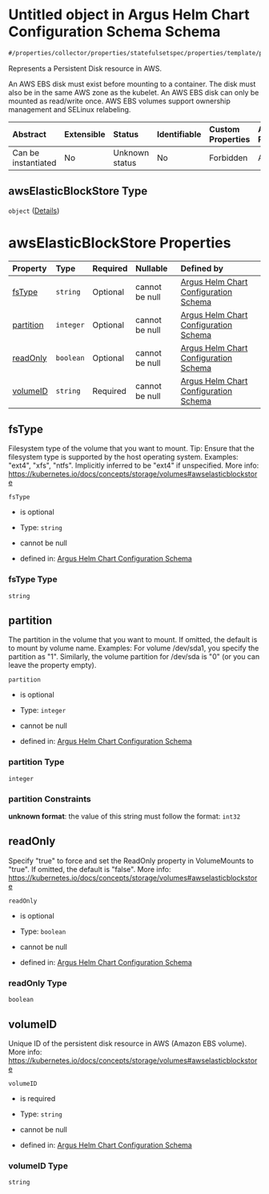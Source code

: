 # Untitled object in Argus Helm Chart Configuration Schema Schema

```txt
#/properties/collector/properties/statefulsetspec/properties/template/properties/spec/properties/volumes/items/properties/awselasticblockstore#/properties/collector/properties/statefulsetSpec/properties/template/properties/spec/properties/volumes/items/properties/awsElasticBlockStore
```

Represents a Persistent Disk resource in AWS.

An AWS EBS disk must exist before mounting to a container. The disk must also be in the same AWS zone as the kubelet. An AWS EBS disk can only be mounted as read/write once. AWS EBS volumes support ownership management and SELinux relabeling.

| Abstract            | Extensible | Status         | Identifiable | Custom Properties | Additional Properties | Access Restrictions | Defined In                                                        |
| :------------------ | :--------- | :------------- | :----------- | :---------------- | :-------------------- | :------------------ | :---------------------------------------------------------------- |
| Can be instantiated | No         | Unknown status | No           | Forbidden         | Allowed               | none                | [values.schema.json\*](values.schema.json "open original schema") |

## awsElasticBlockStore Type

`object` ([Details](values-properties-the-collector-schema-properties-statefulsetspec-properties-template-properties-spec-properties-volumes-items-properties-awselasticblockstore.md))

# awsElasticBlockStore Properties

| Property                | Type      | Required | Nullable       | Defined by                                                                                                                                                                                                                                                                                                                                                                                                                                                                                                                                                               |
| :---------------------- | :-------- | :------- | :------------- | :----------------------------------------------------------------------------------------------------------------------------------------------------------------------------------------------------------------------------------------------------------------------------------------------------------------------------------------------------------------------------------------------------------------------------------------------------------------------------------------------------------------------------------------------------------------------- |
| [fsType](#fstype)       | `string`  | Optional | cannot be null | [Argus Helm Chart Configuration Schema](values-properties-the-collector-schema-properties-statefulsetspec-properties-template-properties-spec-properties-volumes-items-properties-awselasticblockstore-properties-fstype.md "#/properties/collector/properties/statefulsetspec/properties/template/properties/spec/properties/volumes/items/properties/awselasticblockstore/properties/fstype#/properties/collector/properties/statefulsetSpec/properties/template/properties/spec/properties/volumes/items/properties/awsElasticBlockStore/properties/fsType")          |
| [partition](#partition) | `integer` | Optional | cannot be null | [Argus Helm Chart Configuration Schema](values-properties-the-collector-schema-properties-statefulsetspec-properties-template-properties-spec-properties-volumes-items-properties-awselasticblockstore-properties-partition.md "#/properties/collector/properties/statefulsetspec/properties/template/properties/spec/properties/volumes/items/properties/awselasticblockstore/properties/partition#/properties/collector/properties/statefulsetSpec/properties/template/properties/spec/properties/volumes/items/properties/awsElasticBlockStore/properties/partition") |
| [readOnly](#readonly)   | `boolean` | Optional | cannot be null | [Argus Helm Chart Configuration Schema](values-properties-the-collector-schema-properties-statefulsetspec-properties-template-properties-spec-properties-volumes-items-properties-awselasticblockstore-properties-readonly.md "#/properties/collector/properties/statefulsetspec/properties/template/properties/spec/properties/volumes/items/properties/awselasticblockstore/properties/readonly#/properties/collector/properties/statefulsetSpec/properties/template/properties/spec/properties/volumes/items/properties/awsElasticBlockStore/properties/readOnly")    |
| [volumeID](#volumeid)   | `string`  | Required | cannot be null | [Argus Helm Chart Configuration Schema](values-properties-the-collector-schema-properties-statefulsetspec-properties-template-properties-spec-properties-volumes-items-properties-awselasticblockstore-properties-volumeid.md "#/properties/collector/properties/statefulsetspec/properties/template/properties/spec/properties/volumes/items/properties/awselasticblockstore/properties/volumeid#/properties/collector/properties/statefulsetSpec/properties/template/properties/spec/properties/volumes/items/properties/awsElasticBlockStore/properties/volumeID")    |

## fsType

Filesystem type of the volume that you want to mount. Tip: Ensure that the filesystem type is supported by the host operating system. Examples: "ext4", "xfs", "ntfs". Implicitly inferred to be "ext4" if unspecified. More info: <https://kubernetes.io/docs/concepts/storage/volumes#awselasticblockstore>

`fsType`

*   is optional

*   Type: `string`

*   cannot be null

*   defined in: [Argus Helm Chart Configuration Schema](values-properties-the-collector-schema-properties-statefulsetspec-properties-template-properties-spec-properties-volumes-items-properties-awselasticblockstore-properties-fstype.md "#/properties/collector/properties/statefulsetspec/properties/template/properties/spec/properties/volumes/items/properties/awselasticblockstore/properties/fstype#/properties/collector/properties/statefulsetSpec/properties/template/properties/spec/properties/volumes/items/properties/awsElasticBlockStore/properties/fsType")

### fsType Type

`string`

## partition

The partition in the volume that you want to mount. If omitted, the default is to mount by volume name. Examples: For volume /dev/sda1, you specify the partition as "1". Similarly, the volume partition for /dev/sda is "0" (or you can leave the property empty).

`partition`

*   is optional

*   Type: `integer`

*   cannot be null

*   defined in: [Argus Helm Chart Configuration Schema](values-properties-the-collector-schema-properties-statefulsetspec-properties-template-properties-spec-properties-volumes-items-properties-awselasticblockstore-properties-partition.md "#/properties/collector/properties/statefulsetspec/properties/template/properties/spec/properties/volumes/items/properties/awselasticblockstore/properties/partition#/properties/collector/properties/statefulsetSpec/properties/template/properties/spec/properties/volumes/items/properties/awsElasticBlockStore/properties/partition")

### partition Type

`integer`

### partition Constraints

**unknown format**: the value of this string must follow the format: `int32`

## readOnly

Specify "true" to force and set the ReadOnly property in VolumeMounts to "true". If omitted, the default is "false". More info: <https://kubernetes.io/docs/concepts/storage/volumes#awselasticblockstore>

`readOnly`

*   is optional

*   Type: `boolean`

*   cannot be null

*   defined in: [Argus Helm Chart Configuration Schema](values-properties-the-collector-schema-properties-statefulsetspec-properties-template-properties-spec-properties-volumes-items-properties-awselasticblockstore-properties-readonly.md "#/properties/collector/properties/statefulsetspec/properties/template/properties/spec/properties/volumes/items/properties/awselasticblockstore/properties/readonly#/properties/collector/properties/statefulsetSpec/properties/template/properties/spec/properties/volumes/items/properties/awsElasticBlockStore/properties/readOnly")

### readOnly Type

`boolean`

## volumeID

Unique ID of the persistent disk resource in AWS (Amazon EBS volume). More info: <https://kubernetes.io/docs/concepts/storage/volumes#awselasticblockstore>

`volumeID`

*   is required

*   Type: `string`

*   cannot be null

*   defined in: [Argus Helm Chart Configuration Schema](values-properties-the-collector-schema-properties-statefulsetspec-properties-template-properties-spec-properties-volumes-items-properties-awselasticblockstore-properties-volumeid.md "#/properties/collector/properties/statefulsetspec/properties/template/properties/spec/properties/volumes/items/properties/awselasticblockstore/properties/volumeid#/properties/collector/properties/statefulsetSpec/properties/template/properties/spec/properties/volumes/items/properties/awsElasticBlockStore/properties/volumeID")

### volumeID Type

`string`
